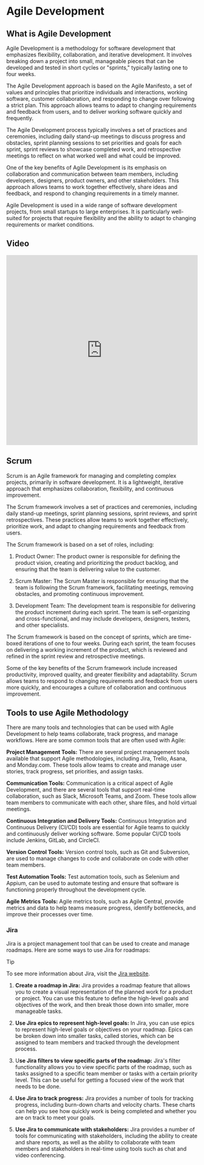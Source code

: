 # Agile Development

## What is Agile Development

Agile Development is a methodology for software development that emphasizes flexibility, collaboration, and iterative development. It involves breaking down a project into small, manageable pieces that can be developed and tested in short cycles or "sprints," typically lasting one to four weeks.

The Agile Development approach is based on the Agile Manifesto, a set of values and principles that prioritize individuals and interactions, working software, customer collaboration, and responding to change over following a strict plan. This approach allows teams to adapt to changing requirements and feedback from users, and to deliver working software quickly and frequently.

The Agile Development process typically involves a set of practices and ceremonies, including daily stand-up meetings to discuss progress and obstacles, sprint planning sessions to set priorities and goals for each sprint, sprint reviews to showcase completed work, and retrospective meetings to reflect on what worked well and what could be improved.

One of the key benefits of Agile Development is its emphasis on collaboration and communication between team members, including developers, designers, product owners, and other stakeholders. This approach allows teams to work together effectively, share ideas and feedback, and respond to changing requirements in a timely manner.

Agile Development is used in a wide range of software development projects, from small startups to large enterprises. It is particularly well-suited for projects that require flexibility and the ability to adapt to changing requirements or market conditions.

## Video

<iframe width="100%" height="500" src="https://www.youtube.com/embed/8eVXTyIZ1Hs" title="YouTube video player" frameborder="0" allow="accelerometer; autoplay; clipboard-write; encrypted-media; gyroscope; picture-in-picture; web-share" allowfullscreen></iframe>

## Scrum

Scrum is an Agile framework for managing and completing complex projects, primarily in software development. It is a lightweight, iterative approach that emphasizes collaboration, flexibility, and continuous improvement.

The Scrum framework involves a set of practices and ceremonies, including daily stand-up meetings, sprint planning sessions, sprint reviews, and sprint retrospectives. These practices allow teams to work together effectively, prioritize work, and adapt to changing requirements and feedback from users.

The Scrum framework is based on a set of roles, including:

1. Product Owner: The product owner is responsible for defining the product vision, creating and prioritizing the product backlog, and ensuring that the team is delivering value to the customer.

2. Scrum Master: The Scrum Master is responsible for ensuring that the team is following the Scrum framework, facilitating meetings, removing obstacles, and promoting continuous improvement.

3. Development Team: The development team is responsible for delivering the product increment during each sprint. The team is self-organizing and cross-functional, and may include developers, designers, testers, and other specialists.

The Scrum framework is based on the concept of sprints, which are time-boxed iterations of one to four weeks. During each sprint, the team focuses on delivering a working increment of the product, which is reviewed and refined in the sprint review and retrospective meetings.

Some of the key benefits of the Scrum framework include increased productivity, improved quality, and greater flexibility and adaptability. Scrum allows teams to respond to changing requirements and feedback from users more quickly, and encourages a culture of collaboration and continuous improvement.

## Tools to use Agile Methodology

There are many tools and technologies that can be used with Agile Development to help teams collaborate, track progress, and manage workflows. Here are some common tools that are often used with Agile:

**Project Management Tools:** There are several project management tools available that support Agile methodologies, including Jira, Trello, Asana, and Monday.com. These tools allow teams to create and manage user stories, track progress, set priorities, and assign tasks.

**Communication Tools:** Communication is a critical aspect of Agile Development, and there are several tools that support real-time collaboration, such as Slack, Microsoft Teams, and Zoom. These tools allow team members to communicate with each other, share files, and hold virtual meetings.

**Continuous Integration and Delivery Tools:** Continuous Integration and Continuous Delivery (CI/CD) tools are essential for Agile teams to quickly and continuously deliver working software. Some popular CI/CD tools include Jenkins, GitLab, and CircleCI.

**Version Control Tools:** Version control tools, such as Git and Subversion, are used to manage changes to code and collaborate on code with other team members.

**Test Automation Tools:** Test automation tools, such as Selenium and Appium, can be used to automate testing and ensure that software is functioning properly throughout the development cycle.

**Agile Metrics Tools:** Agile metrics tools, such as Agile Central, provide metrics and data to help teams measure progress, identify bottlenecks, and improve their processes over time.

### Jira

Jira is a project management tool that can be used to create and manage roadmaps. Here are some ways to use Jira for roadmaps:

> [!TIP]
> To see more information about Jira, visit the [Jira website](https://www.atlassian.com/software/jira).

1. **Create a roadmap in Jira:** Jira provides a roadmap feature that allows you to create a visual representation of the planned work for a product or project. You can use this feature to define the high-level goals and objectives of the work, and then break those down into smaller, more manageable tasks.

2. **Use Jira epics to represent high-level goals:** In Jira, you can use epics to represent high-level goals or objectives on your roadmap. Epics can be broken down into smaller tasks, called stories, which can be assigned to team members and tracked through the development process.

3. U**se Jira filters to view specific parts of the roadmap:** Jira's filter functionality allows you to view specific parts of the roadmap, such as tasks assigned to a specific team member or tasks with a certain priority level. This can be useful for getting a focused view of the work that needs to be done.

4. **Use Jira to track progress:** Jira provides a number of tools for tracking progress, including burn-down charts and velocity charts. These charts can help you see how quickly work is being completed and whether you are on track to meet your goals.

5. **Use Jira to communicate with stakeholders:** Jira provides a number of tools for communicating with stakeholders, including the ability to create and share reports, as well as the ability to collaborate with team members and stakeholders in real-time using tools such as chat and video conferencing.
